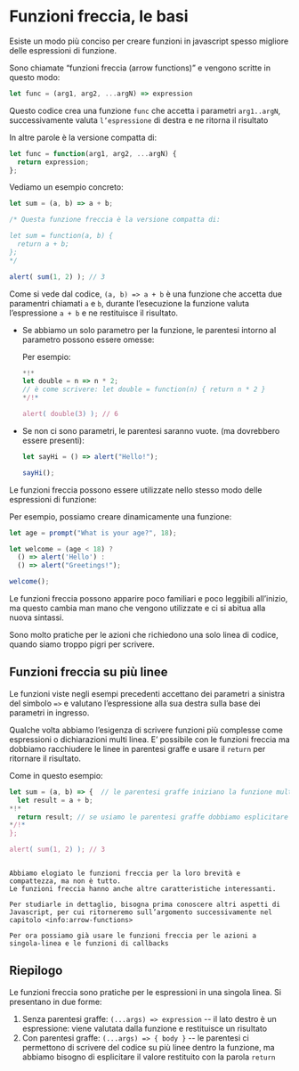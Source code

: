 # Funzioni freccia, le basi

Esiste un modo più conciso per creare funzioni in javascript spesso  migliore delle espressioni di funzione.

Sono chiamate “funzioni freccia (arrow functions)” e vengono scritte in questo modo:

```js
let func = (arg1, arg2, ...argN) => expression
```

Questo codice crea una funzione `func` che accetta i parametri `arg1..argN`, successivamente valuta `l’espressione` di destra e ne ritorna il risultato

In altre parole è la versione compatta di:

```js
let func = function(arg1, arg2, ...argN) {
  return expression;
};
```

Vediamo un esempio concreto:

```js run
let sum = (a, b) => a + b;

/* Questa funzione freccia è la versione compatta di:

let sum = function(a, b) {
  return a + b;
};
*/

alert( sum(1, 2) ); // 3
```

Come si vede dal codice, `(a, b) => a + b`  è una funzione che accetta due paramentri chiamati `a` e `b`, durante l’esecuzione la funzione valuta l’espressione `a + b` e ne restituisce il risultato.

- Se abbiamo un solo parametro per la funzione, le parentesi intorno al parametro possono essere omesse:

    Per esempio:

    ```js run
    *!*
    let double = n => n * 2;
    // è come scrivere: let double = function(n) { return n * 2 }
    */!*

    alert( double(3) ); // 6
    ```

- Se non ci sono parametri, le parentesi saranno vuote. (ma dovrebbero essere  presenti):

    ```js run
    let sayHi = () => alert("Hello!");

    sayHi();
    ```

Le funzioni freccia possono essere utilizzate nello stesso modo delle espressioni di funzione:

Per esempio, possiamo creare dinamicamente una funzione:

```js run
let age = prompt("What is your age?", 18);

let welcome = (age < 18) ?
  () => alert('Hello') :
  () => alert("Greetings!");

welcome();
```

Le funzioni freccia possono apparire poco familiari e poco leggibili all’inizio, ma questo cambia man mano che vengono utilizzate e ci si abitua alla nuova sintassi.

Sono molto pratiche per le azioni che richiedono una solo linea di codice, quando siamo troppo pigri per scrivere.

## Funzioni freccia su più linee

Le funzioni viste negli esempi precedenti accettano dei parametri a sinistra del simbolo `=>` e valutano l’espressione alla sua destra sulla base dei parametri in ingresso.

Qualche volta abbiamo l’esigenza di scrivere funzioni più complesse come espressioni o dichiarazioni multi linea. E’ possibile con le funzioni freccia ma dobbiamo racchiudere le linee in parentesi graffe e usare il `return` per ritornare il risultato.

Come in questo esempio:

```js run
let sum = (a, b) => {  // le parentesi graffe iniziano la funzione multi linea
  let result = a + b;
*!*
  return result; // se usiamo le parentesi graffe dobbiamo esplicitare il valore ritornato con "return"
*/!*
};

alert( sum(1, 2) ); // 3
```

```smart header="C’è dell’altro"

Abbiamo elogiato le funzioni freccia per la loro brevità e compattezza, ma non è tutto.
Le funzioni freccia hanno anche altre caratteristiche interessanti.

Per studiarle in dettaglio, bisogna prima conoscere altri aspetti di Javascript, per cui ritorneremo sull’argomento successivamente nel capitolo <info:arrow-functions>

Per ora possiamo già usare le funzioni freccia per le azioni a singola-linea e le funzioni di callbacks

```

## Riepilogo

Le funzioni freccia sono pratiche per le espressioni in una singola linea. Si presentano in due forme:

1. Senza parentesi graffe: `(...args) => expression` -- il lato destro è un espressione: viene valutata dalla funzione e restituisce un risultato
2. Con parentesi graffe: `(...args) => { body }` -- le parentesi ci permettono di scrivere del codice su più linee dentro la funzione, ma abbiamo bisogno di esplicitare il valore restituito con la parola `return`
